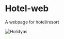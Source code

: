 # Hotel-web
A webpage for hotel/resort

![Holidyas](https://user-images.githubusercontent.com/109112835/212554789-bf725915-8ec6-422b-bb01-95c40f046fb7.png)
